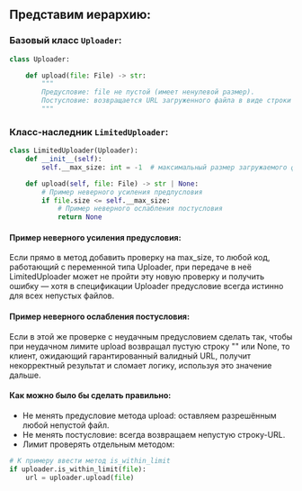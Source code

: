 ## Представим иерархию:

### Базовый класс ```Uploader```:

```python
class Uploader:

    def upload(file: File) -> str:
        """
        Предусловие: file не пустой (имеет ненулевой размер).
        Постусловие: возвращается URL загруженного файла в виде строки (например, "http://localhost/file_name").
        """
```
### Класс-наследник ```LimitedUploader```:

```python
class LimitedUploader(Uploader):
    def __init__(self):
        self.__max_size: int = -1  # максимальный размер загружаемого файла

    def upload(self, file: File) -> str | None:
        # Пример неверного усиления предлусловия
        if file.size <= self.__max_size:
            # Пример неверного ослабления постусловия
            return None
```

#### Пример неверного усиления предусловия:
Если прямо в метод добавить проверку на max_size, то любой код, работающий с переменной типа Uploader, 
при передаче в неё LimitedUploader может не пройти эту новую проверку и получить ошибку ― 
хотя в спецификации Uploader предусловие всегда истинно для всех непустых файлов.


#### Пример неверного ослабления постусловия:
Если в этой же проверке с неудачным предусловием сделать так, чтобы при неудачном лимите upload возвращал пустую строку "" или None, то клиент,
ожидающий гарантированный валидный URL, получит некорректный результат и сломает логику, используя это значение дальше.


#### Как можно было бы сделать правильно:

- Не менять предусловие метода upload: оставляем разрешённым любой непустой файл.
- Не менять постусловие: всегда возвращаем непустую строку-URL.
- Лимит проверять отдельным методом:

```python
# К примеру ввести метод is_within_limit
if uploader.is_within_limit(file):
    url = uploader.upload(file)
```